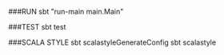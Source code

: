 ###RUN
sbt "run-main main.Main"

###TEST
sbt test

###SCALA STYLE
sbt scalastyleGenerateConfig
sbt scalastyle